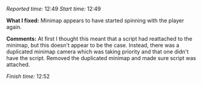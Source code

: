 
*Reported time:* 12:49
*Start time:* 12:49

**What I fixed:**
Minimap appears to have started spinning with the player again.

**Comments:**
At first I thought this meant that a script had reattached to the minimap, but this doesn't appear to be the case. Instead, there was a duplicated minimap camera which was taking priority and that one didn't have the script. Removed the duplicated minimap and made sure script was attached.

*Finish time:* 12:52